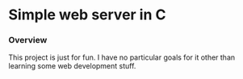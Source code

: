 # Simple web server in C

### Overview
This project is just for fun. I have no particular goals for it other than learning some web development stuff.
